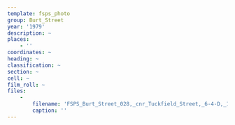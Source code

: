 ```yaml
---
template: fsps_photo
group: Burt_Street
year: '1979'
description: ~
places:
    - ''
coordinates: ~
heading: ~
classification: ~
section: ~
cell: ~
film_roll: ~
files:
    -
        filename: 'FSPS_Burt_Street_028,_cnr_Tuckfield_Street,_6-4-D,_1979.png'
        caption: ''
---
```

